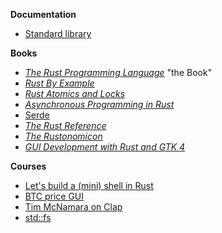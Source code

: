 **Documentation**

-   [Standard library](https://doc.rust-lang.org/stable/std/index.html)

**Books**

-   [_The Rust Programming Language_](https://doc.rust-lang.org/stable/book/index.html) "the Book"
-   [_Rust By Example_](https://doc.rust-lang.org/rust-by-example)
-   [_Rust Atomics and Locks_](https://marabos.nl/atomics/preface.html)
-   [_Asynchronous Programming in Rust_](https://rust-lang.github.io/async-book/intro.html)
-   [Serde](https://serde.rs/)
-   [_The Rust Reference_](https://doc.rust-lang.org/stable/reference/index.html)
-   [_The Rustonomicon_](https://doc.rust-lang.org/stable/nomicon/intro.html)
-   [_GUI Development with Rust and GTK 4_](https://gtk-rs.org/gtk4-rs/stable/latest/book/)

**Courses**

-   [Let's build a (mini) shell in Rust](https://micahkepe.com/blog/minishell/)
- [BTC price GUI](https://www.youtube.com/watch?v=z01c1hOr-kk&t=98s)
- [Tim McNamara on Clap](https://www.youtube.com/watch?v=Y-LTWNciEks)
- [std::fs](https://www.youtube.com/watch?v=0H3pg_pjyRE)

